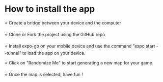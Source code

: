 # **How to install the app** #

⭐ Create a bridge between your device and the computer

⭐ Clone or Fork the project using the GitHub repo 

⭐ Install expo-go on your mobile device and use the command 
"expo start --tunnel" to load the app on your device.

⭐ Click on "Randomize Me" to start generating a new map for your game.

⭐ Once the map is selected, have fun ! 
